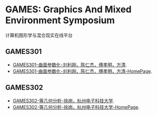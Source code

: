 # GAMES: Graphics And Mixed Environment Symposium

计算机图形学与混合现实在线平台

## GAMES301

-  [GAMES301-曲面参数化-刘利刚，陈仁杰，傅孝明，方清](https://www.bilibili.com/video/BV18T411P7hT/).
-  [GAMES301-曲面参数化-刘利刚，陈仁杰，傅孝明，方清-HomePage](http://staff.ustc.edu.cn/~renjiec/GAMES301/index.html).


## GAMES302

-  [GAMES302-等几何分析-徐岗，杭州电子科技大学](https://www.bilibili.com/video/BV1dM4y117PS/).
-  [GAMES302-等几何分析-徐岗，杭州电子科技大学-HomePage](https://games-cn.org/games302/).

